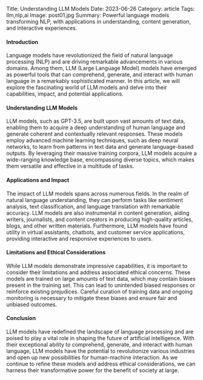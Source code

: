 Title: Understanding LLM Models
Date: 2023-06-26
Category: article
Tags: llm,nlp,ai
Image: post01.jpg
Summary: Powerful language models transforming NLP, with applications in understanding, content generation, and interactive experiences.

#### Introduction
Language models have revolutionized the field of natural language processing (NLP) and are driving remarkable advancements in various domains. Among them, LLM (Large Language Model) models have emerged as powerful tools that can comprehend, generate, and interact with human language in a remarkably sophisticated manner. In this article, we will explore the fascinating world of LLM models and delve into their capabilities, impact, and potential applications.

#### Understanding LLM Models
LLM models, such as GPT-3.5, are built upon vast amounts of text data, enabling them to acquire a deep understanding of human language and generate coherent and contextually relevant responses. These models employ advanced machine learning techniques, such as deep neural networks, to learn from patterns in text data and generate language-based outputs. By leveraging their massive training corpora, LLM models acquire a wide-ranging knowledge base, encompassing diverse topics, which makes them versatile and effective in a multitude of tasks.

#### Applications and Impact
The impact of LLM models spans across numerous fields. In the realm of natural language understanding, they can perform tasks like sentiment analysis, text classification, and language translation with remarkable accuracy. LLM models are also instrumental in content generation, aiding writers, journalists, and content creators in producing high-quality articles, blogs, and other written materials. Furthermore, LLM models have found utility in virtual assistants, chatbots, and customer service applications, providing interactive and responsive experiences to users.

#### Limitations and Ethical Considerations
While LLM models demonstrate impressive capabilities, it is important to consider their limitations and address associated ethical concerns. These models are trained on large amounts of text data, which may contain biases present in the training set. This can lead to unintended biased responses or reinforce existing prejudices. Careful curation of training data and ongoing monitoring is necessary to mitigate these biases and ensure fair and unbiased outcomes.

#### Conclusion
LLM models have redefined the landscape of language processing and are poised to play a vital role in shaping the future of artificial intelligence. With their exceptional ability to comprehend, generate, and interact with human language, LLM models have the potential to revolutionize various industries and open up new possibilities for human-machine interaction. As we continue to refine these models and address ethical considerations, we can harness their transformative power for the benefit of society at large.